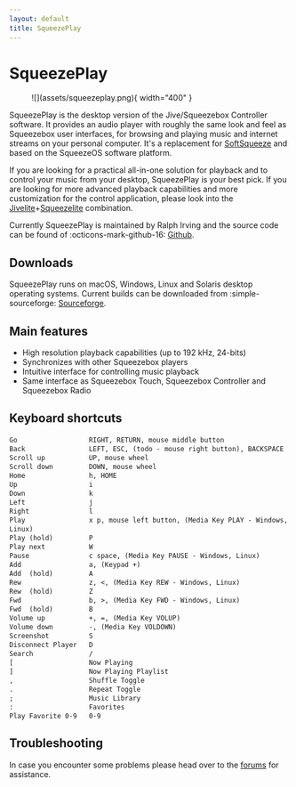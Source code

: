 ```yaml
---
layout: default
title: SqueezePlay
---
```


# SqueezePlay

<figure markdown="span">
  ![](assets/squeezeplay.png){ width="400" }
</figure>

SqueezePlay is the desktop version of the Jive/Squeezebox Controller software. It provides an audio player with roughly the same look and feel as Squeezebox user interfaces, for browsing and playing music and internet streams on your personal computer. It's a replacement for [SoftSqueeze](softsqueeze.md) and based on the SqueezeOS software platform. 

If you are looking for a practical all-in-one solution for playback and to control your music from your desktop, SqueezePlay is your best pick. If you are looking for more advanced playback capabilities and more customization for the control application, please look into the [Jivelite](jivelite.md)+[Squeezelite](squeezelite.md) combination.

Currently SqueezePlay is maintained by Ralph Irving and the source code can be found of :octicons-mark-github-16: [Github](https://github.com/ralph-irving/squeezeplay).

## Downloads

SqueezePlay runs on macOS, Windows, Linux and Solaris desktop operating systems. Current builds can be downloaded from :simple-sourceforge: [Sourceforge](https://sourceforge.net/projects/lmsclients/files/squeezeplay/).

## Main features

- High resolution playback capabilities (up to 192 kHz, 24-bits)
- Synchronizes with other Squeezebox players
- Intuitive interface for controlling music playback
- Same interface as Squeezebox Touch, Squeezebox Controller and Squeezebox Radio

## Keyboard shortcuts

```
Go					RIGHT, RETURN, mouse middle button
Back				LEFT, ESC, (todo - mouse right button), BACKSPACE
Scroll up			UP, mouse wheel
Scroll down			DOWN, mouse wheel
Home				h, HOME
Up					i
Down				k
Left				j
Right				l
Play				x p, mouse left button, (Media Key PLAY - Windows, Linux)
Play (hold)			P
Play next			W
Pause				c space, (Media Key PAUSE - Windows, Linux)
Add					a, (Keypad +)
Add  (hold)			A
Rew					z, <, (Media Key REW - Windows, Linux)
Rew  (hold)			Z
Fwd					b, >, (Media Key FWD - Windows, Linux)
Fwd  (hold)			B
Volume up			+, =, (Media Key VOLUP)
Volume down			-, (Media Key VOLDOWN)
Screenshot			S
Disconnect Player	D
Search				/
[					Now Playing
]					Now Playing Playlist
,					Shuffle Toggle
.					Repeat Toggle
;					Music Library
:					Favorites
Play Favorite 0-9	0-9
```

## Troubleshooting

In case you encounter some problems please head over to the [forums](https://forums.slimdevices.com/forum/user-forums/general-discussion/93838-squeezeplay-for-windows-with-asio-directsound-wasapi-and-wdmks-device-support) for assistance. 
